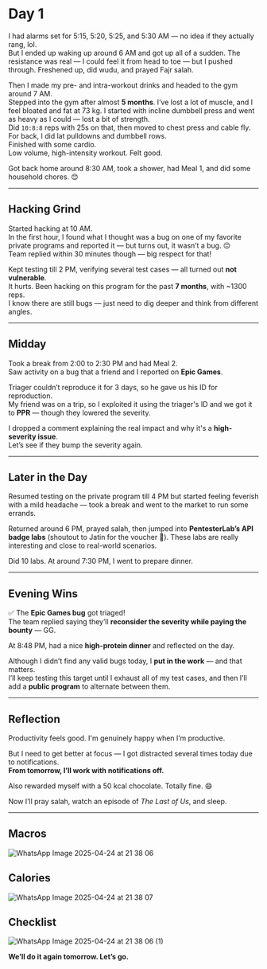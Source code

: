# Day 1

I had alarms set for 5:15, 5:20, 5:25, and 5:30 AM — no idea if they actually rang, lol.  
But I ended up waking up around 6 AM and got up all of a sudden. The resistance was real — I could feel it from head to toe — but I pushed through. Freshened up, did wudu, and prayed Fajr salah.

Then I made my pre- and intra-workout drinks and headed to the gym around 7 AM.  
Stepped into the gym after almost **5 months**. I’ve lost a lot of muscle, and I feel bloated and fat at 73 kg. I started with incline dumbbell press and went as heavy as I could — lost a bit of strength.  
Did `10:8:8` reps with 25s on that, then moved to chest press and cable fly.  
For back, I did lat pulldowns and dumbbell rows.  
Finished with some cardio.  
Low volume, high-intensity workout. Felt good.

Got back home around 8:30 AM, took a shower, had Meal 1, and did some household chores. 😊

---

## Hacking Grind

Started hacking at 10 AM.  
In the first hour, I found what I thought was a bug on one of my favorite private programs and reported it — but turns out, it wasn’t a bug. 😔  
Team replied within 30 minutes though — big respect for that!  

Kept testing till 2 PM, verifying several test cases — all turned out **not vulnerable**.  
It hurts. Been hacking on this program for the past **7 months**, with ~1300 reps.  
I know there are still bugs — just need to dig deeper and think from different angles.

---

## Midday

Took a break from 2:00 to 2:30 PM and had Meal 2.  
Saw activity on a bug that a friend and I reported on **Epic Games**.

Triager couldn’t reproduce it for 3 days, so he gave us his ID for reproduction.  
My friend was on a trip, so I exploited it using the triager's ID and we got it to **PPR** — though they lowered the severity.

I dropped a comment explaining the real impact and why it's a **high-severity issue**.  
Let’s see if they bump the severity again.

---

## Later in the Day

Resumed testing on the private program till 4 PM but started feeling feverish with a mild headache — took a break and went to the market to run some errands.

Returned around 6 PM, prayed salah, then jumped into **PentesterLab’s API badge labs** (shoutout to Jatin for the voucher 🙌). These labs are really interesting and close to real-world scenarios.

Did 10 labs. At around 7:30 PM, I went to prepare dinner.

---

## Evening Wins

✅ The **Epic Games bug** got triaged!  
The team replied saying they’ll **reconsider the severity while paying the bounty** — GG.

At 8:48 PM, had a nice **high-protein dinner** and reflected on the day.

Although I didn’t find any valid bugs today, I **put in the work** — and that matters.  
I’ll keep testing this target until I exhaust all of my test cases, and then I’ll add a **public program** to alternate between them.

---

## Reflection

Productivity feels good. I'm genuinely happy when I’m productive.

But I need to get better at focus — I got distracted several times today due to notifications.  
**From tomorrow, I’ll work with notifications off.**

Also rewarded myself with a 50 kcal chocolate. Totally fine. 😄

Now I’ll pray salah, watch an episode of *The Last of Us*, and sleep.

---

## Macros 
![WhatsApp Image 2025-04-24 at 21 38 06](https://github.com/user-attachments/assets/885e3a92-31fd-42b1-b219-d13eb4ec601f)

## Calories
![WhatsApp Image 2025-04-24 at 21 38 07](https://github.com/user-attachments/assets/cb6d290d-02b5-4974-aecd-c5888301810c)


## Checklist

![WhatsApp Image 2025-04-24 at 21 38 06 (1)](https://github.com/user-attachments/assets/1c3f0d34-1d21-46fa-81ec-7a35ea3b2deb)


**We’ll do it again tomorrow. Let’s go.**
